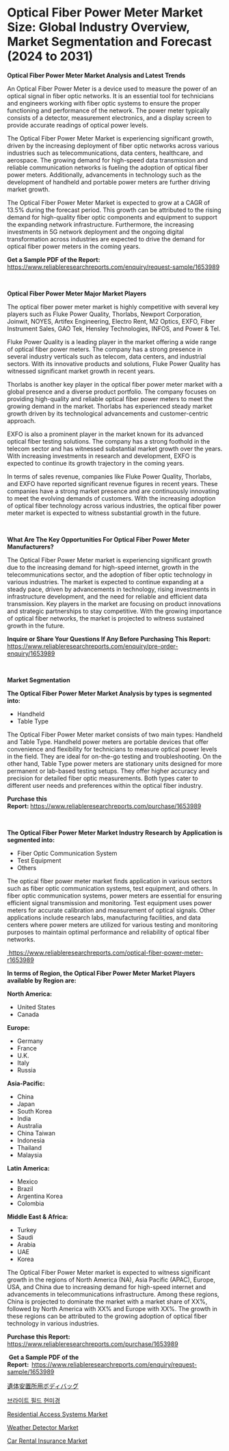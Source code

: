 <p><h1>Optical Fiber Power Meter Market Size: Global Industry Overview, Market Segmentation and Forecast (2024 to 2031)</h1></p><p><strong>Optical Fiber Power Meter Market Analysis and Latest Trends</strong></p>
<p><p>An Optical Fiber Power Meter is a device used to measure the power of an optical signal in fiber optic networks. It is an essential tool for technicians and engineers working with fiber optic systems to ensure the proper functioning and performance of the network. The power meter typically consists of a detector, measurement electronics, and a display screen to provide accurate readings of optical power levels.</p><p>The Optical Fiber Power Meter Market is experiencing significant growth, driven by the increasing deployment of fiber optic networks across various industries such as telecommunications, data centers, healthcare, and aerospace. The growing demand for high-speed data transmission and reliable communication networks is fueling the adoption of optical fiber power meters. Additionally, advancements in technology such as the development of handheld and portable power meters are further driving market growth.</p><p>The Optical Fiber Power Meter Market is expected to grow at a CAGR of 13.5% during the forecast period. This growth can be attributed to the rising demand for high-quality fiber optic components and equipment to support the expanding network infrastructure. Furthermore, the increasing investments in 5G network deployment and the ongoing digital transformation across industries are expected to drive the demand for optical fiber power meters in the coming years.</p></p>
<p><strong>Get a Sample PDF of the Report:&nbsp;</strong> <a href="https://www.reliableresearchreports.com/enquiry/request-sample/1653989">https://www.reliableresearchreports.com/enquiry/request-sample/1653989</a></p>
<p>&nbsp;</p>
<p><strong>Optical Fiber Power Meter Major Market Players</strong></p>
<p><p>The optical fiber power meter market is highly competitive with several key players such as Fluke Power Quality, Thorlabs, Newport Corporation, Joinwit, NOYES, Artifex Engineering, Electro Rent, M2 Optics, EXFO, Fiber Instrument Sales, GAO Tek, Hensley Technologies, INFOS, and Power & Tel. </p><p>Fluke Power Quality is a leading player in the market offering a wide range of optical fiber power meters. The company has a strong presence in several industry verticals such as telecom, data centers, and industrial sectors. With its innovative products and solutions, Fluke Power Quality has witnessed significant market growth in recent years. </p><p>Thorlabs is another key player in the optical fiber power meter market with a global presence and a diverse product portfolio. The company focuses on providing high-quality and reliable optical fiber power meters to meet the growing demand in the market. Thorlabs has experienced steady market growth driven by its technological advancements and customer-centric approach.</p><p>EXFO is also a prominent player in the market known for its advanced optical fiber testing solutions. The company has a strong foothold in the telecom sector and has witnessed substantial market growth over the years. With increasing investments in research and development, EXFO is expected to continue its growth trajectory in the coming years.</p><p>In terms of sales revenue, companies like Fluke Power Quality, Thorlabs, and EXFO have reported significant revenue figures in recent years. These companies have a strong market presence and are continuously innovating to meet the evolving demands of customers. With the increasing adoption of optical fiber technology across various industries, the optical fiber power meter market is expected to witness substantial growth in the future.</p></p>
<p>&nbsp;</p>
<p><strong>What Are The Key Opportunities For Optical Fiber Power Meter Manufacturers?</strong></p>
<p><p>The Optical Fiber Power Meter market is experiencing significant growth due to the increasing demand for high-speed internet, growth in the telecommunications sector, and the adoption of fiber optic technology in various industries. The market is expected to continue expanding at a steady pace, driven by advancements in technology, rising investments in infrastructure development, and the need for reliable and efficient data transmission. Key players in the market are focusing on product innovations and strategic partnerships to stay competitive. With the growing importance of optical fiber networks, the market is projected to witness sustained growth in the future.</p></p>
<p><strong>Inquire or Share Your Questions If Any Before Purchasing This Report:</strong> <a href="https://www.reliableresearchreports.com/enquiry/pre-order-enquiry/1653989">https://www.reliableresearchreports.com/enquiry/pre-order-enquiry/1653989</a></p>
<p>&nbsp;</p>
<p><strong>Market Segmentation</strong></p>
<p><strong>The Optical Fiber Power Meter Market Analysis by types is segmented into:</strong></p>
<p><ul><li>Handheld</li><li>Table Type</li></ul></p>
<p><p>The Optical Fiber Power Meter market consists of two main types: Handheld and Table Type. Handheld power meters are portable devices that offer convenience and flexibility for technicians to measure optical power levels in the field. They are ideal for on-the-go testing and troubleshooting. On the other hand, Table Type power meters are stationary units designed for more permanent or lab-based testing setups. They offer higher accuracy and precision for detailed fiber optic measurements. Both types cater to different user needs and preferences within the optical fiber industry.</p></p>
<p><strong>Purchase this Report:&nbsp;</strong><a href="https://www.reliableresearchreports.com/purchase/1653989">https://www.reliableresearchreports.com/purchase/1653989</a></p>
<p>&nbsp;</p>
<p><strong>The Optical Fiber Power Meter Market Industry Research by Application is segmented into:</strong></p>
<p><ul><li>Fiber Optic Communication System</li><li>Test Equipment</li><li>Others</li></ul></p>
<p><p>The optical fiber power meter market finds application in various sectors such as fiber optic communication systems, test equipment, and others. In fiber optic communication systems, power meters are essential for ensuring efficient signal transmission and monitoring. Test equipment uses power meters for accurate calibration and measurement of optical signals. Other applications include research labs, manufacturing facilities, and data centers where power meters are utilized for various testing and monitoring purposes to maintain optimal performance and reliability of optical fiber networks.</p></p>
<p><a href="https://www.reliableresearchreports.com/optical-fiber-power-meter-r1653989">&nbsp;https://www.reliableresearchreports.com/optical-fiber-power-meter-r1653989</a></p>
<p><strong>In terms of Region, the Optical Fiber Power Meter Market Players available by Region are:</strong></p>
<p>
    <p> <strong> North America: </strong>
        <ul>
            <li>United States</li>
            <li>Canada</li>
        </ul>
        </p> 
    <p> <strong> Europe: </strong>
        <ul>
            <li>Germany</li>
            <li>France</li>
            <li>U.K.</li>
            <li>Italy</li>
            <li>Russia</li>
        </ul>
        </p> 
    <p> <strong> Asia-Pacific: </strong>
        <ul>
            <li>China</li>
            <li>Japan</li>
            <li>South Korea</li>
            <li>India</li>
            <li>Australia</li>
            <li>China Taiwan</li>
            <li>Indonesia</li>
            <li>Thailand</li>
            <li>Malaysia</li>
        </ul>
        </p> 
    <p> <strong> Latin America: </strong>
        <ul>
            <li>Mexico</li>
            <li>Brazil</li>
            <li>Argentina Korea</li>
            <li>Colombia</li>
        </ul>
        </p> 
    <p> <strong> Middle East & Africa: </strong>
        <ul>
            <li>Turkey</li>
            <li>Saudi</li>
            <li>Arabia</li>
            <li>UAE</li>
            <li>Korea</li>
        </ul>
    </p>
    </p>
<p><p>The Optical Fiber Power Meter market is expected to witness significant growth in the regions of North America (NA), Asia Pacific (APAC), Europe, USA, and China due to increasing demand for high-speed internet and advancements in telecommunications infrastructure. Among these regions, China is projected to dominate the market with a market share of XX%, followed by North America with XX% and Europe with XX%. The growth in these regions can be attributed to the growing adoption of optical fiber technology in various industries.</p></p>
<p><strong>Purchase this Report: </strong><a href="https://www.reliableresearchreports.com/purchase/1653989">https://www.reliableresearchreports.com/purchase/1653989</a></p>
<p>&nbsp;<strong>Get a Sample PDF of the Report:&nbsp;&nbsp;</strong><a href="https://www.reliableresearchreports.com/enquiry/request-sample/1653989">https://www.reliableresearchreports.com/enquiry/request-sample/1653989</a></p>
<p><strong></strong></p>
<p><p><a href="https://github.com/ihabdkwlxs948/Market-Research-Report-List-2/blob/main/149886855501.md">遺体安置所用ボディバッグ</a></p><p><a href="https://github.com/hxzi07639916/Market-Research-Report-List-2/blob/main/877254253359.md">브라이트 필드 현미경</a></p><p><a href="https://github.com/eeaveuhhh/Market-Research-Report-List-2/blob/main/residential-access-systems-market.md">Residential Access Systems Market</a></p><p><a href="https://www.linkedin.com/pulse/weather-detector-market-size-outlook-forecast-2024-2031-market-sway-thk4c?trackingId=ytjbPZvdJMi21%2BxrS8MqZQ%3D%3D">Weather Detector Market</a></p><p><a href="https://github.com/khayangel/Market-Research-Report-List-3/blob/main/car-rental-insurance-market.md">Car Rental Insurance Market</a></p></p>